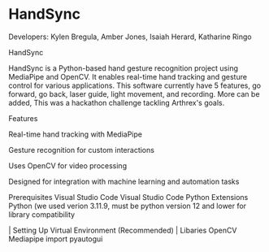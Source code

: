 # HandSync

Developers: Kylen Bregula, Amber Jones, Isaiah Herard, Katharine Ringo

HandSync

HandSync is a Python-based hand gesture recognition project using MediaPipe and OpenCV. It enables real-time hand tracking and gesture control for various applications. This software currently have 5 features, go forward, go back, laser guide, light movement, and recording. More can be added, This was a hackathon challenge tackling Arthrex's goals.

Features

Real-time hand tracking with MediaPipe

Gesture recognition for custom interactions

Uses OpenCV for video processing

Designed for integration with machine learning and automation tasks

Prerequisites Visual Studio Code Visual Studio Code Python Extensions Python (we used verion 3.11.9, must be python version 12 and lower for library compatibility

| Setting Up Virtual Environment (Recommended) | Libaries OpenCV Mediapipe import pyautogui
